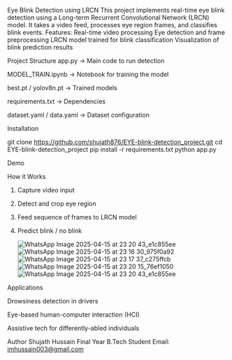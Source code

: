 Eye Blink Detection using LRCN
This project implements real-time eye blink detection using a Long-term Recurrent Convolutional Network (LRCN) model. It takes a video feed, processes eye region frames, and classifies blink events.
Features:
Real-time video processing
Eye detection and frame preprocessing
LRCN model trained for blink classification
Visualization of blink prediction results

Project Structure
app.py                  → Main code to run detection

MODEL_TRAIN.ipynb       → Notebook for training the model

best.pt / yolov8n.pt    → Trained models
 
requirements.txt        → Dependencies

dataset.yaml / data.yaml → Dataset configuration


Installation

git clone https://github.com/shujath876/EYE-blink-detection_project.git
cd EYE-blink-detection_project
pip install -r requirements.txt
python app.py

Demo

How it Works

1. Capture video input

2. Detect and crop eye region

3. Feed sequence of frames to LRCN model

4. Predict blink / no blink

   

   ![WhatsApp Image 2025-04-15 at 23 20 43_e1c855ee](https://github.com/user-attachments/assets/0cce795d-48c3-483c-afb4-4a004336642f)![WhatsApp Image 2025-04-15 at 23 16 30_975f0a92](https://github.com/user-attachments/assets/c95823ce-4b91-440e-b73d-828e9adafceb)
![WhatsApp Image 2025-04-15 at 23 17 37_c275ffcb](https://github.com/user-attachments/assets/b21ffe76-3b8f-449f-a970-cc8cc9172d93)
![WhatsApp Image 2025-04-15 at 23 20 15_76ef1050](https://github.com/user-attachments/assets/cbbc578b-059b-4c62-8ffb-68c3d981bde8)
![WhatsApp Image 2025-04-15 at 23 20 43_e1c855ee](https://github.com/user-attachments/assets/01a96d06-5a0e-44d3-a963-4ea37396d6d5)


Applications

Drowsiness detection in drivers

Eye-based human-computer interaction (HCI)

Assistive tech for differently-abled individuals

Author
Shujath Hussain
Final Year B.Tech Student
 Email: imhussain003@gmail.com


